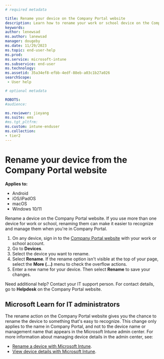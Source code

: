 ```yaml
---
# required metadata

title: Rename your device on the Company Portal website 
description: Learn how to rename your work or school device on the Company Portal website.
keywords:
author: lenewsad
ms.author: lanewsad
manager: dougeby
ms.date: 11/29/2023
ms.topic: end-user-help
ms.prod:
ms.service: microsoft-intune
ms.subservice: end-user
ms.technology:
ms.assetid: 35a34ef8-efbb-4edf-88eb-a03c1b27a026
searchScope:
 - User help

# optional metadata

ROBOTS:  
#audience:

ms.reviewer: jieyang
ms.suite: ems
#ms.tgt_pltfrm:
ms.custom: intune-enduser
ms.collection:
- tier2
---
```


# Rename your device from the Company Portal website  

**Applies to:**

* Android
* iOS/iPadOS
* macOS
* Windows 10/11  

Rename a device on the Company Portal website. If you use more than one device for work or school, renaming them can make it easier to recognize and manage them when you're in Company Portal.   

1. On any device, sign in to the [Company Portal website](https://portal.manage.microsoft.com) with your work or school account.  
2. Go to **Devices**.  
3. Select the device you want to rename.  
4. Select **Rename**. If the rename option isn't visible at the top of your page, select the **More (…)** menu to check the overflow actions.  
5. Enter a new name for your device. Then select **Rename** to save your changes.  

Need additional help? Contact your IT support person. For contact details, go to **Helpdesk** on the Company Portal website.  

## Microsoft Learn for IT administrators           

The rename action on the Company Portal website gives you the chance to rename the device to something that's easy to recognize. This change only applies to the name in Company Portal, and not to the device name or management name that appears in the Microsoft Intune admin center. For more information about managing device details in the admin center, see:  

- [Rename a device with Microsoft Intune](../remote-actions/device-rename.md).
- [View device details with Microsoft Intune](../remote-actions/device-inventory.md#hardware-device-details).  